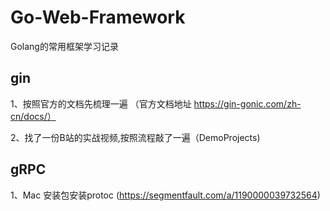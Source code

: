 # Go-Web-Framework

Golang的常用框架学习记录

## gin

1、按照官方的文档先梳理一遍 （官方文档地址 https://gin-gonic.com/zh-cn/docs/）

2、找了一份B站的实战视频,按照流程敲了一遍（DemoProjects)



## gRPC

1、Mac 安装包安装protoc (https://segmentfault.com/a/1190000039732564)